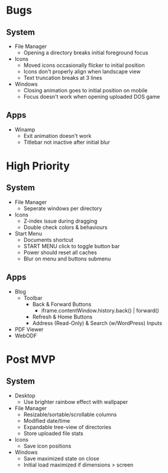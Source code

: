 # Bugs

## System

- File Manager
  - Opening a directory breaks initial foreground focus
- Icons
  - Moved icons occasionally flicker to initial position
  - Icons don't properly align when landscape view
  - Text truncation breaks at 3 lines
- Windows
  - Closing animation goes to initial position on mobile
  - Focus doesn't work when opening uploaded DOS game

## Apps

- Winamp
  - Exit animation doesn't work
  - Titlebar not inactive after initial blur

# High Priority

## System

- File Manager
  - Seperate windows per directory
- Icons
  - Z-index issue during dragging
  - Double check colors & behaviours
- Start Menu
  - Documents shortcut
  - START MENU click to toggle button bar
  - Power should reset all caches
  - Blur on menu and buttons submenu

## Apps

- Blog
  - Toolbar
    - Back & Forward Buttons
      - iframe.contentWindow.history.back() | forward()
    - Refresh & Home Buttons
    - Address (Read-Only) & Search (w/WordPress) Inputs
- PDF Viewer
- WebODF

# Post MVP

## System

- Desktop
  - Use brighter rainbow effect with wallpaper
- File Manager
  - Resizable/sortable/scrollable columns
  - Modified date/time
  - Expandable tree-view of directories
  - Store uploaded file stats
- Icons
  - Save icon positions
- Windows
  - Save maximized state on close
  - Initial load maximized if dimensions > screen
